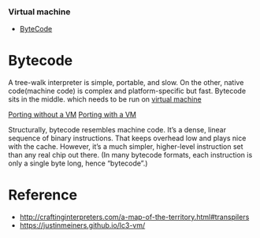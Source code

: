 ### Virtual machine

* [ByteCode](#Bytecode)

# Bytecode

 A tree-walk interpreter is simple, portable, and slow. 
 On the other, native code(machine code) is complex and platform-specific but fast. 
 Bytecode sits in the middle. which needs to be run on [virtual machine](http://craftinginterpreters.com/image/chunks-of-bytecode/phases.png)

[Porting without a VM](https://justinmeiners.github.io/lc3-vm/img/no_vm.gif)
[Porting with a VM](https://justinmeiners.github.io/lc3-vm/img/vm.gif)

 Structurally, bytecode resembles machine code. It’s a dense, linear sequence of binary instructions. That keeps overhead low and plays nice with the cache. However, it’s a much simpler, higher-level instruction set than any real chip out there. (In many bytecode formats, each instruction is only a single byte long, hence “bytecode”.)

# Reference

* http://craftinginterpreters.com/a-map-of-the-territory.html#transpilers
* https://justinmeiners.github.io/lc3-vm/
